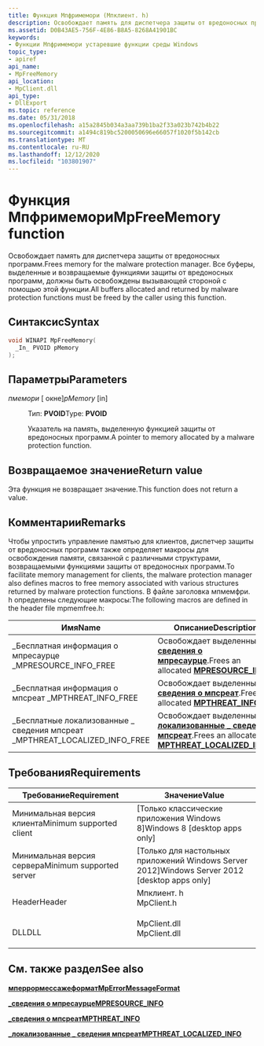 ```yaml
---
title: Функция Мпфримемори (Мпклиент. h)
description: Освобождает память для диспетчера защиты от вредоносных программ.
ms.assetid: D0B43AE5-756F-4E86-B8A5-8268A41901BC
keywords:
- Функции Мпфримемори устаревшие функции среды Windows
topic_type:
- apiref
api_name:
- MpFreeMemory
api_location:
- MpClient.dll
api_type:
- DllExport
ms.topic: reference
ms.date: 05/31/2018
ms.openlocfilehash: a15a2845b034a3aa739b1ba2f33a023b742b4b22
ms.sourcegitcommit: a1494c819bc5200050696e66057f1020f5b142cb
ms.translationtype: MT
ms.contentlocale: ru-RU
ms.lasthandoff: 12/12/2020
ms.locfileid: "103801907"
---
```

# <a name="mpfreememory-function"></a><span data-ttu-id="3a741-104">Функция Мпфримемори</span><span class="sxs-lookup"><span data-stu-id="3a741-104">MpFreeMemory function</span></span>

<span data-ttu-id="3a741-105">Освобождает память для диспетчера защиты от вредоносных программ.</span><span class="sxs-lookup"><span data-stu-id="3a741-105">Frees memory for the malware protection manager.</span></span> <span data-ttu-id="3a741-106">Все буферы, выделенные и возвращаемые функциями защиты от вредоносных программ, должны быть освобождены вызывающей стороной с помощью этой функции.</span><span class="sxs-lookup"><span data-stu-id="3a741-106">All buffers allocated and returned by malware protection functions must be freed by the caller using this function.</span></span>

## <a name="syntax"></a><span data-ttu-id="3a741-107">Синтаксис</span><span class="sxs-lookup"><span data-stu-id="3a741-107">Syntax</span></span>


```C++
void WINAPI MpFreeMemory(
  _In_ PVOID pMemory
);
```



## <a name="parameters"></a><span data-ttu-id="3a741-108">Параметры</span><span class="sxs-lookup"><span data-stu-id="3a741-108">Parameters</span></span>

<dl> <dt>

<span data-ttu-id="3a741-109">*пмемори* \[ окне\]</span><span class="sxs-lookup"><span data-stu-id="3a741-109">*pMemory* \[in\]</span></span>
</dt> <dd>

<span data-ttu-id="3a741-110">Тип: **PVOID**</span><span class="sxs-lookup"><span data-stu-id="3a741-110">Type: **PVOID**</span></span>

<span data-ttu-id="3a741-111">Указатель на память, выделенную функцией защиты от вредоносных программ.</span><span class="sxs-lookup"><span data-stu-id="3a741-111">A pointer to memory allocated by a malware protection function.</span></span>

</dd> </dl>

## <a name="return-value"></a><span data-ttu-id="3a741-112">Возвращаемое значение</span><span class="sxs-lookup"><span data-stu-id="3a741-112">Return value</span></span>

<span data-ttu-id="3a741-113">Эта функция не возвращает значение.</span><span class="sxs-lookup"><span data-stu-id="3a741-113">This function does not return a value.</span></span>

## <a name="remarks"></a><span data-ttu-id="3a741-114">Комментарии</span><span class="sxs-lookup"><span data-stu-id="3a741-114">Remarks</span></span>

<span data-ttu-id="3a741-115">Чтобы упростить управление памятью для клиентов, диспетчер защиты от вредоносных программ также определяет макросы для освобождения памяти, связанной с различными структурами, возвращаемыми функциями защиты от вредоносных программ.</span><span class="sxs-lookup"><span data-stu-id="3a741-115">To facilitate memory management for clients, the malware protection manager also defines macros to free memory associated with various structures returned by malware protection functions.</span></span> <span data-ttu-id="3a741-116">В файле заголовка мпмемфри. h определены следующие макросы:</span><span class="sxs-lookup"><span data-stu-id="3a741-116">The following macros are defined in the header file mpmemfree.h:</span></span>



| <span data-ttu-id="3a741-117">Имя</span><span class="sxs-lookup"><span data-stu-id="3a741-117">Name</span></span>                            | <span data-ttu-id="3a741-118">Описание</span><span class="sxs-lookup"><span data-stu-id="3a741-118">Description</span></span>                                                                      |
|---------------------------------|----------------------------------------------------------------------------------|
| <span data-ttu-id="3a741-119">\_Бесплатная информация о мпресаурце \_</span><span class="sxs-lookup"><span data-stu-id="3a741-119">MPRESOURCE\_INFO\_FREE</span></span>          | <span data-ttu-id="3a741-120">Освобождает выделенные [**\_ сведения о мпресаурце**](mpresource-info.md).</span><span class="sxs-lookup"><span data-stu-id="3a741-120">Frees an allocated [**MPRESOURCE\_INFO**](mpresource-info.md).</span></span>                  |
| <span data-ttu-id="3a741-121">\_Бесплатная информация о мпсреат \_</span><span class="sxs-lookup"><span data-stu-id="3a741-121">MPTHREAT\_INFO\_FREE</span></span>            | <span data-ttu-id="3a741-122">Освобождает выделенные [**\_ сведения о мпсреат**](mpthreat-info.md).</span><span class="sxs-lookup"><span data-stu-id="3a741-122">Frees an allocated [**MPTHREAT\_INFO**](mpthreat-info.md).</span></span>                      |
| <span data-ttu-id="3a741-123">\_Бесплатные локализованные \_ сведения мпсреат \_</span><span class="sxs-lookup"><span data-stu-id="3a741-123">MPTHREAT\_LOCALIZED\_INFO\_FREE</span></span> | <span data-ttu-id="3a741-124">Освобождает выделенные [**\_ локализованные \_ сведения мпсреат**](mpthreat-localized-info.md).</span><span class="sxs-lookup"><span data-stu-id="3a741-124">Frees an allocated [**MPTHREAT\_LOCALIZED\_INFO**](mpthreat-localized-info.md).</span></span> |



 

## <a name="requirements"></a><span data-ttu-id="3a741-125">Требования</span><span class="sxs-lookup"><span data-stu-id="3a741-125">Requirements</span></span>



| <span data-ttu-id="3a741-126">Требование</span><span class="sxs-lookup"><span data-stu-id="3a741-126">Requirement</span></span> | <span data-ttu-id="3a741-127">Значение</span><span class="sxs-lookup"><span data-stu-id="3a741-127">Value</span></span> |
|-------------------------------------|-----------------------------------------------------------------------------------------|
| <span data-ttu-id="3a741-128">Минимальная версия клиента</span><span class="sxs-lookup"><span data-stu-id="3a741-128">Minimum supported client</span></span><br/> | <span data-ttu-id="3a741-129">\[Только классические приложения Windows 8\]</span><span class="sxs-lookup"><span data-stu-id="3a741-129">Windows 8 \[desktop apps only\]</span></span><br/>                                              |
| <span data-ttu-id="3a741-130">Минимальная версия сервера</span><span class="sxs-lookup"><span data-stu-id="3a741-130">Minimum supported server</span></span><br/> | <span data-ttu-id="3a741-131">\[Только для настольных приложений Windows Server 2012\]</span><span class="sxs-lookup"><span data-stu-id="3a741-131">Windows Server 2012 \[desktop apps only\]</span></span><br/>                                    |
| <span data-ttu-id="3a741-132">Header</span><span class="sxs-lookup"><span data-stu-id="3a741-132">Header</span></span><br/>                   | <dl> <span data-ttu-id="3a741-133"><dt>Мпклиент. h</dt></span><span class="sxs-lookup"><span data-stu-id="3a741-133"><dt>MpClient.h</dt></span></span> </dl>   |
| <span data-ttu-id="3a741-134">DLL</span><span class="sxs-lookup"><span data-stu-id="3a741-134">DLL</span></span><br/>                      | <dl> <span data-ttu-id="3a741-135"><dt>MpClient.dll</dt></span><span class="sxs-lookup"><span data-stu-id="3a741-135"><dt>MpClient.dll</dt></span></span> </dl> |



## <a name="see-also"></a><span data-ttu-id="3a741-136">См. также раздел</span><span class="sxs-lookup"><span data-stu-id="3a741-136">See also</span></span>

<dl> <dt>

[<span data-ttu-id="3a741-137">**мперрормессажеформат**</span><span class="sxs-lookup"><span data-stu-id="3a741-137">**MpErrorMessageFormat**</span></span>](mperrormessageformat.md)
</dt> <dt>

[<span data-ttu-id="3a741-138">**\_сведения о мпресаурце**</span><span class="sxs-lookup"><span data-stu-id="3a741-138">**MPRESOURCE\_INFO**</span></span>](mpresource-info.md)
</dt> <dt>

[<span data-ttu-id="3a741-139">**\_сведения о мпсреат**</span><span class="sxs-lookup"><span data-stu-id="3a741-139">**MPTHREAT\_INFO**</span></span>](mpthreat-info.md)
</dt> <dt>

[<span data-ttu-id="3a741-140">**\_локализованные \_ сведения мпсреат**</span><span class="sxs-lookup"><span data-stu-id="3a741-140">**MPTHREAT\_LOCALIZED\_INFO**</span></span>](mpthreat-localized-info.md)
</dt> </dl>

 

 





